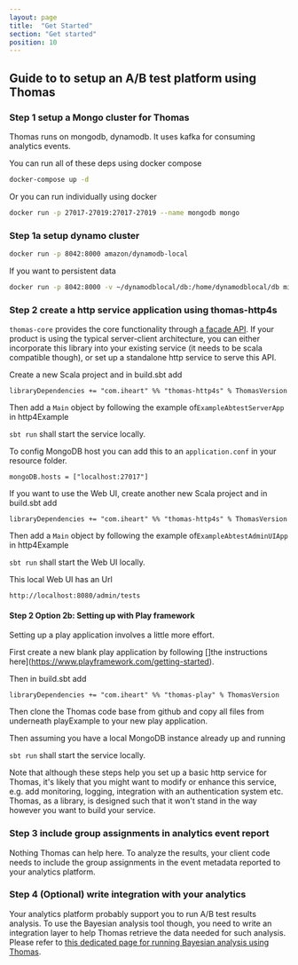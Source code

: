 ```yaml
---
layout: page
title:  "Get Started"
section: "Get started"
position: 10
---
```



## Guide to to setup an A/B test platform using Thomas

### Step 1 setup a Mongo cluster for Thomas

Thomas runs on mongodb, dynamodb. It uses kafka for consuming analytics events.

You can run all of these deps using docker compose
```bash
docker-compose up -d
```


Or you can run individually using docker
```bash
docker run -p 27017-27019:27017-27019 --name mongodb mongo
```
### Step 1a setup dynamo cluster


```bash
docker run -p 8042:8000 amazon/dynamodb-local

``` 
If you want to persistent data 
```bash
docker run -p 8042:8000 -v ~/dynamodblocal/db:/home/dynamodblocal/db misoca/dynamodb-local-persist
```





### Step 2 create a http service application using thomas-http4s

`thomas-core` provides the core functionality through [a facade API](https://iheartradio.github.io/thomas/api/com/iheart/thomas/API.html). If your product is using the typical server-client architecture, you can either incorporate this library into your existing service (it needs to be scala compatible though), or set up a standalone http service to serve this API. 

 
Create a new Scala project and in build.sbt add

```
libraryDependencies += "com.iheart" %% "thomas-http4s" % ThomasVersion
``` 
Then add a `Main` object by following the example of`ExampleAbtestServerApp` in http4Example

`sbt run` shall start the service locally.  
  
To config MongoDB host you can add this to an `application.conf` in your resource folder.
```
mongoDB.hosts = ["localhost:27017"]
```

If you want to use the Web UI, create another new Scala project and in build.sbt add

```
libraryDependencies += "com.iheart" %% "thomas-http4s" % ThomasVersion
``` 

Then add a `Main` object by following the example of`ExampleAbtestAdminUIApp` in http4Example

`sbt run` shall start the Web UI locally.

This local Web UI has an Url

```
http://localhost:8080/admin/tests
```

#### Step 2 Option 2b: Setting up with Play framework

Setting up a play application involves a little more effort. 

First create a new blank play application by following []the instructions here](https://www.playframework.com/getting-started). 

Then in build.sbt add

```
libraryDependencies += "com.iheart" %% "thomas-play" % ThomasVersion
```

Then clone the Thomas code base from github and copy all files from underneath playExample to your new play application. 

Then assuming you have a local MongoDB instance already up and running

`sbt run` shall start the service locally. 
 

Note that although these steps help you set up a basic http service for Thomas, it's likely that you might want to modify or enhance this service, e.g. add monitoring, logging, integration with an authentication system etc. Thomas, as a library, is designed such that it won't stand in the way however you want to build your service. 

### Step 3 include group assignments in analytics event report

Nothing Thomas can help here. To analyze the results, your client code needs to include the group assignments in the event metadata reported to your analytics platform. 


### Step 4 (Optional) write integration with your analytics
 
Your analytics platform probably support you to run A/B test results analysis. To use the Bayesian analysis tool though, you need to write 
an integration layer to help Thomas retrieve the data needed for such analysis. Please refer to [this dedicated page for running Bayesian analysis using Thomas](bayesian.html). 

